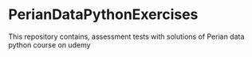 # PerianDataPythonExercises

This repository contains, assessment tests with solutions of Perian data python course on udemy
